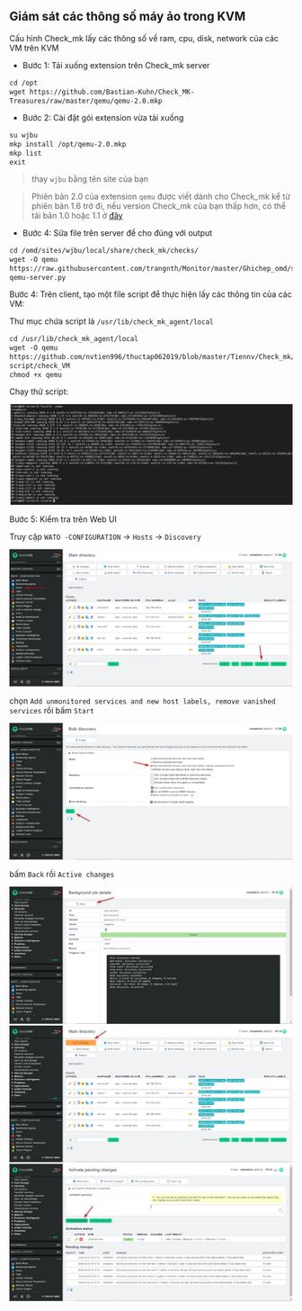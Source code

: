 ## Giám sát các thông số máy ảo trong KVM

Cấu hình Check_mk lấy các thông số về ram, cpu, disk, network của các VM trên KVM

- Bước 1: Tải xuống extension trên Check_mk server

```
cd /opt
wget https://github.com/Bastian-Kuhn/Check_MK-Treasures/raw/master/qemu/qemu-2.0.mkp
```

- Bước 2: Cài đặt gói extension vừa tải xuống

```
su wjbu
mkp install /opt/qemu-2.0.mkp
mkp list
exit
```

> thay `wjbu` bằng tên site của bạn

> Phiên bản 2.0 của extension `qemu` được viết dành cho Check_mk kể từ phiên bản 1.6 trở đi, nếu version Check_mk của bạn thấp hơn, có thể tải bản 1.0 hoặc 1.1 ở [đây](https://github.com/Bastian-Kuhn/Check_MK-Treasures/tree/master/qemu)

- Bước 4: Sửa file trên server để cho đúng với output

```
cd /omd/sites/wjbu/local/share/check_mk/checks/
wget -O qemu https://raw.githubusercontent.com/trangnth/Monitor/master/Ghichep_omd/script/check_mk-qemu-server.py
```

Bước 4: Trên client, tạo một file script để thực hiện lấy các thông tin của các VM:

Thư mục chứa script là `/usr/lib/check_mk_agent/local`

```
cd /usr/lib/check_mk_agent/local
wget -O qemu https://github.com/nvtien996/thuctap062019/blob/master/Tiennv/Check_mk/plugin-script/check_VM
chmod +x qemu
```

Chạy thử script:

<img src="img/325.png">

Bước 5: Kiểm tra trên Web UI

Truy cập `WATO -CONFIGURATION` -> `Hosts` -> `Discovery`

<img src="img/326.png">

chọn `Add unmonitored services and new host labels, remove vanished services` rồi bấm `Start`

<img src="img/327.png">

bấm `Back` rồi `Active changes`

<img src="img/328.png">

<img src="img/329.png">

<img src="img/330.png">
